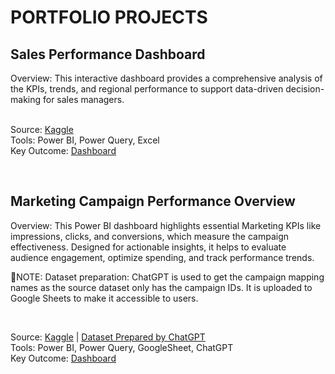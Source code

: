 # PORTFOLIO PROJECTS

<h2> Sales Performance Dashboard </h2> 
Overview:
This interactive dashboard provides a comprehensive analysis of the KPIs, trends, and regional performance to support data-driven decision-making for sales managers.
<br>
<br>

Source: [Kaggle](https://www.kaggle.com/datasets/rohitsahoo/sales-forecasting/data)
<br>
Tools: Power BI, Power Query, Excel
<br>
Key Outcome:
[Dashboard](https://app.powerbi.com/view?r=eyJrIjoiYmY5ZjEyMTctMmExNC00MTI5LTllZDUtYTU2NmI5ZWYwNzBmIiwidCI6ImZiNTI2ZDFmLWI4NWItNGVkMy04MzY3LTAzMWJjMTI1Njk3OSIsImMiOjEwfQ%3D%3D)

<br>

<h2> Marketing Campaign Performance Overview </h2> 

Overview:
This Power BI dashboard highlights essential Marketing KPIs like impressions, clicks, and conversions, which measure the campaign effectiveness. Designed for actionable insights, it helps to evaluate audience engagement, optimize spending, and track performance trends.

📝NOTE: Dataset preparation: ChatGPT is used to get the campaign mapping names as the source dataset only has the campaign IDs. It is uploaded to Google Sheets to make it accessible to users.

<br>

Source: [Kaggle](https://www.kaggle.com/datasets/madislemsalu/facebook-ad-campaign/data) | 
        [Dataset Prepared by ChatGPT](https://docs.google.com/spreadsheets/d/1WcJt7Beh4CRHVm41XZvcWzOyibs-6IrpG8Kl6MxoxsY/edit?gid=0#gid=0)
<br>
Tools: Power BI, Power Query, GoogleSheet, ChatGPT
<br>
Key Outcome:
[Dashboard](https://app.powerbi.com/view?r=eyJrIjoiZmFjZDVmZDQtNWM2Zi00NjRkLWE4N2ItNmE2YTRhZjhmNzgzIiwidCI6ImZiNTI2ZDFmLWI4NWItNGVkMy04MzY3LTAzMWJjMTI1Njk3OSIsImMiOjEwfQ%3D%3D&pageName=ReportSection)
